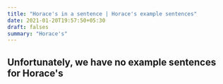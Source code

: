 ```yaml
---
title: "Horace's in a sentence | Horace's example sentences"
date: 2021-01-20T19:57:50+05:30
draft: falses
summary: "Horace's"
---
```

## Unfortunately, we have no example sentences for Horace's                 
